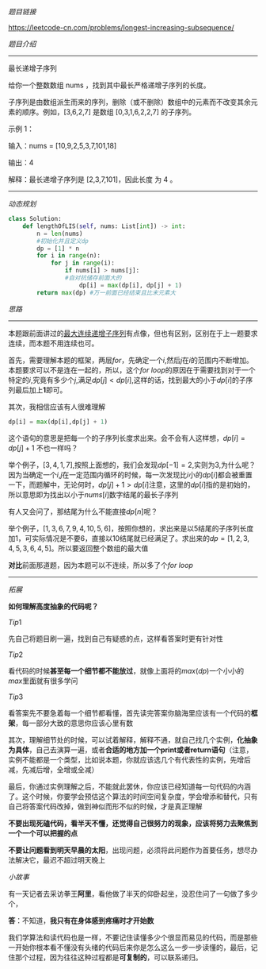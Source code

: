 *题目链接*

https://leetcode-cn.com/problems/longest-increasing-subsequence/


*题目介绍*
*******************************
最长递增子序列

给你一个整数数组 nums ，找到其中最长严格递增子序列的长度。

子序列是由数组派生而来的序列，删除（或不删除）数组中的元素而不改变其余元素的顺序。例如，[3,6,2,7] 是数组 [0,3,1,6,2,2,7] 的子序列。

 
示例 1：

输入：nums = [10,9,2,5,3,7,101,18]

输出：4

解释：最长递增子序列是 [2,3,7,101]，因此长度
为 4 。

********

*动态规划*

```python
class Solution:
    def lengthOfLIS(self, nums: List[int]) -> int:
        n = len(nums)
        #初始化并且定义dp
        dp = [1] * n
        for i in range(n):
            for j in range(i):
                if nums[i] > nums[j]:
                #自对抗储存前面大的
                    dp[i] = max(dp[i], dp[j] + 1)
        return max(dp) #万一前面已经结束且比末元素大
```

*思路*
*******************************
本题跟前面讲过的[最大连续递增子序列](sub.md)有点像，但也有区别，区别在于上一题要求连续，而本题不用连续也可。

首先，需要理解本题的框架，两层$for$，先确定一个$i$,然后$j$在$i$的范围内不断增加。本题要求可以不是连在一起的，所以，这个$for$ $loop$的原因在于需要找到对于一个特定的$i$,究竟有多少个$j$,满足$dp[j] < dp[i]$,这样的话，找到最大的小于$dp[i]$的子序列最后加上**1**即可。

其次，我相信应该有人很难理解

```python
dp[i] = max(dp[i],dp[j] + 1)
```
这个语句的意思是把每一个的子序列长度求出来。会不会有人这样想，$dp[i] = dp[j] + 1$ 不也一样吗？

举个例子，$[3,4,1,7]$,按照上面想的，我们会发现$dp[-1] = 2$,实则为$3$,为什么呢？因为当确定一个$i$,$j$在一定范围内循环的时候，每一次发现比$i$小的$dp[i]$都会被重置一下，而题解中，无论何时，$dp[j] + 1 > dp[i]$注意，这里的$dp[i]$指的是初始的，所以意思即为找出以小于$nums[i]$数字结尾的最长子序列

有人又会问了，那结尾为什么不能直接$dp[n]$呢？


举个例子，$[1,3,6,7,9,4,10,5,6]$，按照你想的，求出来是以$5$结尾的子序列长度加$1$，可实际情况是不要$6$，直接以$10$结尾就已经满足了。求出来的$dp = [1,2,3,4,5,3,6,4,5]$。所以要返回整个数组的最大值

**对比**前面那道题，因为本题可以不连续，所以多了个$for$ $loop$

********************************
*拓展*

**如何理解高度抽象的代码呢？**

$Tip1$

先自己将题目刷一遍，找到自己有疑惑的点，这样看答案时更有针对性

$Tip2$

看代码的时候**甚至每一个细节都不能放过**，就像上面将的$max(dp)$一个小小的$max$里面就有很多学问


$Tip3$

看答案先不要急着每一个细节都看懂，首先读完答案你脑海里应该有一个代码的**框架**，每一部分大致的意思你应该心里有数

其次，理解细节处的时候，可以试着解释，解释不通，就自己找几个实例，**化抽象为具体**，自己去演算一遍，或者**合适的地方加一个print或者return语句**（注意，实例不能都是一个类型，比如说本题，你就应该选几个有代表性的实例，先增后减，先减后增，全增或全减）

最后，你通过实例理解之后，不能就此罢休，你应该已经知道每一句代码的内涵了。这个时候，你要学会预估这个算法的时间空间复杂度，学会增添和替代，只有自己将答案代码改掉，做到神似而形不似的时候，才是真正理解

**不要出现死磕代码，看半天不懂，还觉得自己很努力的现象，应该将努力去聚焦到一个一个可以把握的点**

**不要让问题看到明天早晨的太阳**，出现问题，必须将此问题作为首要任务，想尽办法解决它，最迟不超过明天晚上

*小故事*

有一天记者去采访拳王**阿里**，看他做了半天的仰卧起坐，没忍住问了一句做了多少个，

**答**：不知道，**我只有在身体感到疼痛时才开始数**

我们学算法和读代码也是一样，不要记住读懂多少个很显而易见的代码，而是那些一开始你根本看不懂没有头绪的代码后来你是怎么这么一步一步读懂的，最后，记住那个过程，因为往往这种过程都是**可复制的**，可以联系递归。